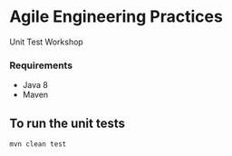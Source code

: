 # Agile Engineering Practices

Unit Test Workshop

### Requirements

* Java 8
* Maven

## To run the unit tests
```
mvn clean test
```
